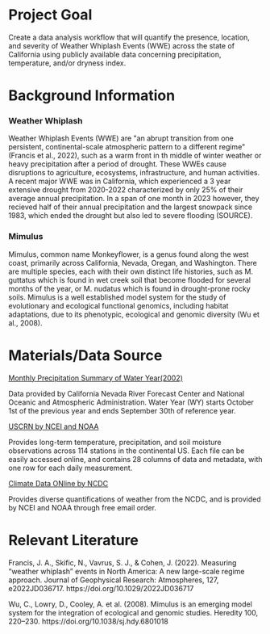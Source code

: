 <h1>Project Goal</h1>
<p>Create a data analysis workflow that will quantify the presence, location, and severity of Weather Whiplash Events (WWE) across the state of California using publicly available data concerning precipitation, temperature, and/or dryness index.</p>

<h1>Background Information</h1>
<h3>Weather Whiplash</h3>
<p>Weather Whiplash Events (WWE) are "an abrupt transition from one persistent, continental-scale atmospheric pattern to a different regime" (Francis et al., 2022), such as a warm front in th middle of winter weather or heavy precipitation after a period of drought. These WWEs cause disruptions to agriculture, ecosystems, infrastructure, and human activities. A recent major WWE was in California, which experienced a 3 year extensive drought from 2020-2022 characterized by only 25% of their average annual precipitation. In a span of one month in 2023 however, they recieved half of their annual precipitation and the largest snowpack since 1983, which ended the drought but also led to severe flooding (SOURCE).</p>
<h3>Mimulus</h3>
<p>Mimulus, common name Monkeyflower, is a genus found along the west coast, primarily across California, Nevada, Oregan, and Washington. There are multiple species, each with their own distinct life histories, such as M. guttatus which is found in wet creek soil that become flooded for several months of the year, or M. nudatus which is found in drought-prone rocky soils. Mimulus is a well established model system for the study of evolutionary and ecological functional genomics, including habitat adaptations, due to its phenotypic, ecological and genomic diversity (Wu et al., 2008).</p>

<h1>Materials/Data Source</h1>
<a href="https://www.cnrfc.noaa.gov/monthly_precip_2002.php">Monthly Precipitation Summary of Water Year(2002)</a>
<p>Data provided by California Nevada River Forecast Center and National Oceanic and Atmospheric Administration. Water Year (WY) starts October 1st of the previous year and ends September 30th of reference year.</p>

<a href="https://www.ncei.noaa.gov/pub/data/uscrn/products/daily01/">USCRN by NCEI and NOAA</a>
<p>Provides long-term temperature, precipitation, and soil moisture observations across 114 stations in the continental US. Each file can be easily accessed online, and contains 28 columns of data and metadata, with one row for each daily measurement.</p>

<a href="https://www.ncei.noaa.gov/cdo-web/">Climate Data ONline by NCDC</a>
<p>Provides diverse quantifications of weather from the NCDC, and is provided by NCEI and NOAA through free email order.</p>

<h1>Relevant Literature</h1>
<p>Francis, J. A., Skific, N., Vavrus, S. J., & Cohen, J. (2022). Measuring “weather whiplash” events in North America: A new large-scale regime approach. Journal of Geophysical Research: Atmospheres, 127, e2022JD036717. https://doi.org/10.1029/2022JD036717</p>

<p>Wu, C., Lowry, D., Cooley, A. et al. (2008). Mimulus is an emerging model system for the integration of ecological and genomic studies. Heredity 100, 220–230. https://doi.org/10.1038/sj.hdy.6801018</p>
